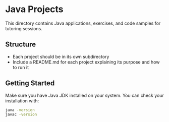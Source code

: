 # Java Projects

This directory contains Java applications, exercises, and code samples for tutoring sessions.

## Structure
- Each project should be in its own subdirectory
- Include a README.md for each project explaining its purpose and how to run it

## Getting Started
Make sure you have Java JDK installed on your system. You can check your installation with:
```bash
java -version
javac -version
```
